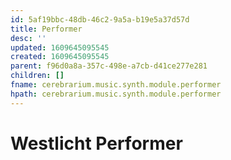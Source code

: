 ```yaml
---
id: 5af19bbc-48db-46c2-9a5a-b19e5a37d57d
title: Performer
desc: ''
updated: 1609645095545
created: 1609645095545
parent: f96d0a8a-357c-498e-a7cb-d41ce277e281
children: []
fname: cerebrarium.music.synth.module.performer
hpath: cerebrarium.music.synth.module.performer
---
```

# Westlicht Performer

